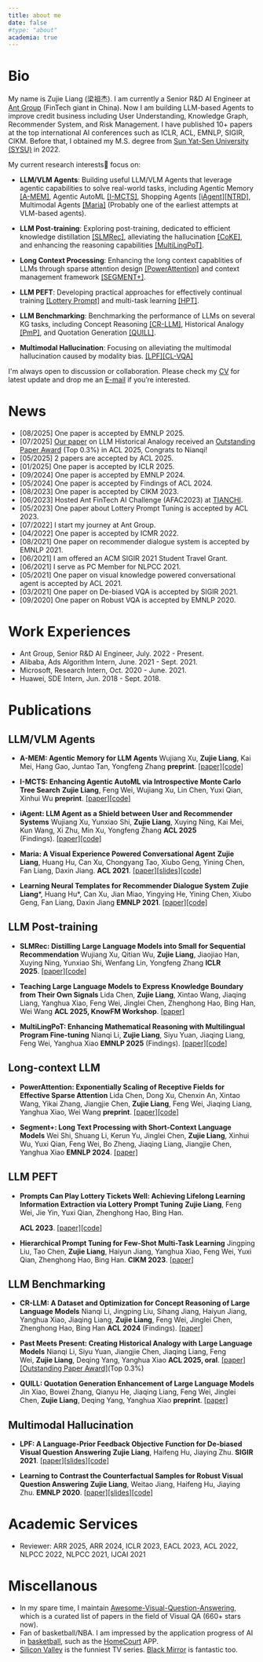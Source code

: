 ```yaml
---
title: about me
date: false
#type: "about"
academia: true
---
```




# Bio #

My name is Zujie Liang (梁祖杰). I am currently a Senior R&D AI Engineer at [Ant Group](https://www.antgroup.com/en) (FinTech giant in China). Now I am building LLM-based Agents to improve credit business including User Understanding, Knowledge Graph, Recommender System, and Risk Management. I have published 10+ papers at the top international AI conferences such as ICLR, ACL, EMNLP, SIGIR, CIKM. Before that, I obtained my M.S. degree from [Sun Yat-Sen University (SYSU)](https://www.sysu.edu.cn) in 2022.

My current research interests🔬 focus on:

- **LLM/VLM Agents**: Building useful LLM/VLM Agents that leverage agentic capabilities to solve real-world tasks, including Agentic Memory [[A-MEM]](https://arxiv.org/abs/2502.12110), Agentic AutoML [[I-MCTS]](https://arxiv.org/abs/2502.14693), Shopping Agents [[iAgent]](https://arxiv.org/abs/2502.14662)[[NTRD]](http://arxiv.org/abs/2109.12302), Multimodal Agents [[Maria]](https://arxiv.org/abs/2105.13073) (Probably one of the earliest attempts at VLM-based agents).

- **LLM Post-training**: Exploring post-training, dedicated to efficient knowledge distillation [[SLMRec]](https://arxiv.org/abs/2405.17890), alleviating the hallucination [[CoKE]](https://arxiv.org/abs/2406.10881), and enhancing the reasoning capabilities [[MultiLingPoT]](https://arxiv.org/abs/2412.12609).

- **Long Context Processing**: Enhancing the long context capablities of LLMs through sparse attention design [[PowerAttention]](https://arxiv.org/abs/2503.03588) and context management framework [[SEGMENT+]](https://arxiv.org/abs/2410.06519).

- **LLM PEFT**: Developing practical approaches for effectively continual training [[Lottery Prompt]](https://aclanthology.org/2023.acl-long.16.pdf) and multi-task learning [[HPT]](https://dl.acm.org/doi/10.1145/3583780.3614913).

- **LLM Benchmarking**: Benchmarking the performance of LLMs on several KG tasks, including Concept Reasoning [[CR-LLM]](https://aclanthology.org/2024.findings-acl.815.pdf), Historical Analogy [[PmP]](https://arxiv.org/abs/2409.14820), and Quotation Generation [[QUILL]](https://arxiv.org/abs/2411.03675).

- **Multimodal Hallucination**: Focusing on alleviating the multimodal hallucination caused by modality bias. [[LPF]](https://arxiv.org/abs/2105.14300)[[CL-VQA]](https://www.aclweb.org/anthology/2020.emnlp-main.265.pdf)


I'm always open to discussion or collaboration. Please check my <a href="attaches/Zujie_Liang_CV.pdf" target="_blank">CV</a> for latest update and drop me an [E-mail](mailto:jokieleung@outlook.com) if you’re interested.


# News #

- [08/2025] One paper is accepted by EMNLP 2025.
- [07/2025] [Our paper](https://arxiv.org/abs/2409.14820) on LLM Historical Analogy received an [Outstanding Paper Award](https://2025.aclweb.org/program/awards/) (Top 0.3%) in ACL 2025, Congrats to Nianqi!
- [05/2025] 2 papers are accepted by ACL 2025.
- [01/2025] One paper is accepted by ICLR 2025.
- [09/2024] One paper is accepted by EMNLP 2024.
- [05/2024] One paper is accepted by Findings of ACL 2024.
- [08/2023] One paper is accepted by CIKM 2023.
- [06/2023] Hosted Ant FinTech AI Challenge (AFAC2023) at [TIANCHI](https://tianchi.aliyun.com/competition/entrance/532088/introduction).
- [05/2023] One paper about Lottery Prompt Tuning is accepted by ACL 2023.
- [07/2022] I start my journey at Ant Group.
- [04/2022] One paper is accepted by ICMR 2022.
- [08/2021] One paper on recommender dialogue system is accepted by EMNLP 2021.
- [06/2021] I am offered an ACM SIGIR 2021 Student Travel Grant.
- [06/2021] I serve as PC Member for NLPCC 2021.
- [05/2021] One paper on visual knowledge powered conversational agent is accepted by ACL 2021.
- [03/2021] One paper on De-biased VQA is accepted by SIGIR 2021.
- [09/2020] One paper on Robust VQA is accepted by EMNLP 2020.



# Work Experiences #

- Ant Group,
  Senior R&D AI Engineer, July. 2022 - Present. 
- Alibaba,
  Ads Algorithm Intern, June. 2021 - Sept. 2021.   
- Microsoft,
  Research Intern, Oct. 2020 - June. 2021. 
- Huawei,
  SDE Intern, Jun. 2018 - Sept. 2018. 


# Publications #

## LLM/VLM Agents

- **A-MEM: Agentic Memory for LLM Agents**
    Wujiang Xu, **Zujie Liang**, Kai Mei, Hang Gao, Juntao Tan, Yongfeng Zhang
    **preprint**. [[paper]](https://arxiv.org/abs/2502.12110)[[code]](https://github.com/WujiangXu/A-mem)

- **I-MCTS: Enhancing Agentic AutoML via Introspective Monte Carlo Tree Search**
    **Zujie Liang**, Feng Wei, Wujiang Xu, Lin Chen, Yuxi Qian, Xinhui Wu
    **preprint**. [[paper]](https://arxiv.org/abs/2502.14693)[[code]](https://github.com/jokieleung/I-MCTS)

- **iAgent: LLM Agent as a Shield between User and Recommender Systems**
    Wujiang Xu, Yunxiao Shi, **Zujie Liang**, Xuying Ning, Kai Mei, Kun Wang, Xi Zhu, Min Xu, Yongfeng Zhang
    **ACL 2025** (Findings). [[paper]](https://arxiv.org/abs/2502.14662)[[code]](https://github.com/WujiangXu/iAgent)
    
- **Maria: A Visual Experience Powered Conversational Agent**
    **Zujie Liang**, Huang Hu, Can Xu, Chongyang Tao, Xiubo Geng, Yining Chen, Fan Liang, Daxin Jiang.
    **ACL 2021**. [[paper]](https://arxiv.org/abs/2105.13073)[[slides]](https://jokieleung.github.io/attaches/ACL-2021-slides.pdf)[[code]](https://github.com/jokieleung/Maria)

- **Learning Neural Templates for Recommender Dialogue System**
    **Zujie Liang***, Huang Hu*, Can Xu, Jian Miao, Yingying He, Yining Chen, Xiubo Geng, Fan Liang, Daxin Jiang
    **EMNLP 2021**. [[paper]](http://arxiv.org/abs/2109.12302)[[code]](https://github.com/jokieleung/NTRD)


## LLM Post-training

- **SLMRec: Distilling Large Language Models into Small for Sequential Recommendation**
    Wujiang Xu, Qitian Wu, **Zujie Liang**, Jiaojiao Han, Xuying Ning, Yunxiao Shi, Wenfang Lin, Yongfeng Zhang
    **ICLR 2025**. [[paper]](https://arxiv.org/abs/2405.17890)[[code]](https://github.com/WujiangXu/SLMRec)

- **Teaching Large Language Models to Express Knowledge Boundary from Their Own Signals**
    Lida Chen, **Zujie Liang**, Xintao Wang, Jiaqing Liang, Yanghua Xiao, Feng Wei, Jinglei Chen, Zhenghong Hao, Bing Han, Wei Wang
    **ACL 2025, KnowFM Workshop**. [[paper]](https://arxiv.org/abs/2406.10881)
    
- **MultiLingPoT: Enhancing Mathematical Reasoning with Multilingual Program Fine-tuning**
    Nianqi Li, **Zujie Liang**, Siyu Yuan, Jiaqing Liang, Feng Wei, Yanghua Xiao
    **EMNLP 2025** (Findings). [[paper]](https://arxiv.org/abs/2412.12609)[[code]](https://github.com/jokieleung/MultiLingPoT)

    
## Long-context LLM

- **PowerAttention: Exponentially Scaling of Receptive Fields for Effective Sparse Attention**
    Lida Chen, Dong Xu, Chenxin An, Xintao Wang, Yikai Zhang, Jiangjie Chen, **Zujie Liang**, Feng Wei, Jiaqing Liang, Yanghua Xiao, Wei Wang
    **preprint**. [[paper]](https://arxiv.org/pdf/2503.03588)[[code]](https://github.com/w568w/PowerAttention)
    
- **Segment+: Long Text Processing with Short-Context Language Models**
    Wei Shi, Shuang Li, Kerun Yu, Jinglei Chen, **Zujie Liang**, Xinhui Wu, Yuxi Qian, Feng Wei, Bo Zheng, Jiaqing Liang, Jiangjie Chen, Yanghua Xiao
    **EMNLP 2024**. [[paper]](https://arxiv.org/abs/2410.06519)


## LLM PEFT

- **Prompts Can Play Lottery Tickets Well: Achieving Lifelong Learning Information Extraction via Lottery Prompt Tuning**
    **Zujie Liang**, Feng Wei, Jie Yin, Yuxi Qian, Zhenghong Hao, Bing Han.
    
    **ACL 2023**. [[paper]](https://aclanthology.org/2023.acl-long.16.pdf)[[code]](https://github.com/jokieleung/Lottery_Prompt)
    
- **Hierarchical Prompt Tuning for Few-Shot Multi-Task Learning**
    Jingping Liu, Tao Chen, **Zujie Liang**, Haiyun Jiang, Yanghua Xiao, Feng Wei, Yuxi Qian, Zhenghong Hao, Bing Han.
    **CIKM 2023**. [[paper]](https://dl.acm.org/doi/10.1145/3583780.3614913)
    

## LLM Benchmarking

- **CR-LLM: A Dataset and Optimization for Concept Reasoning of Large Language Models**
    Nianqi Li, Jingping Liu, Sihang Jiang, Haiyun Jiang, Yanghua Xiao, Jiaqing Liang, **Zujie Liang**, Feng Wei, Jinglei Chen, Zhenghong Hao, Bing Han
    **ACL 2024** (Findings). [[paper]](https://aclanthology.org/2024.findings-acl.815.pdf)
    
- **Past Meets Present: Creating Historical Analogy with Large Language Models**
    Nianqi Li, Siyu Yuan, Jiangjie Chen, Jiaqing Liang, Feng Wei, **Zujie Liang**, Deqing Yang, Yanghua Xiao
    **ACL 2025, oral**. [[paper]](https://arxiv.org/abs/2409.14820)[[Outstanding Paper Award]](https://2025.aclweb.org/program/awards/)(Top 0.3%)
    
- **QUILL: Quotation Generation Enhancement of Large Language Models**
    Jin Xiao, Bowei Zhang, Qianyu He, Jiaqing Liang, Feng Wei, Jinglei Chen, **Zujie Liang**, Deqing Yang, Yanghua Xiao
    **preprint**. [[paper]](https://arxiv.org/abs/2411.03675)
    

## Multimodal Hallucination

- **LPF: A Language-Prior Feedback Objective Function for De-biased Visual Question Answering**
    **Zujie Liang**, Haifeng Hu, Jiaying Zhu.
    **SIGIR 2021**. [[paper]](https://arxiv.org/abs/2105.14300)[[slides]](https://jokieleung.github.io/attaches/LPF_SIGIR21_slides.pdf)[[code]](https://github.com/jokieleung/LPF-VQA)
    
- **Learning to Contrast the Counterfactual Samples for Robust Visual Question Answering**
    **Zujie Liang**, Weitao Jiang, Haifeng Hu, Jiaying Zhu.
    **EMNLP 2020**. [[paper]](https://www.aclweb.org/anthology/2020.emnlp-main.265.pdf)[[slides]](https://jokieleung.github.io/attaches/Learning_to_Contrast_EMNLP_2020_slides.pdf)[[code]](https://github.com/jokieleung/CL-VQA)


# Academic Services #

- Reviewer: ARR 2025, ARR 2024, ICLR 2023, EACL 2023, ACL 2022, NLPCC 2022, NLPCC 2021, IJCAI 2021



# Miscellanous #

- In my spare time, I maintain [Awesome-Visual-Question-Answering](https://github.com/jokieleung/awesome-visual-question-answering), which is a curated list of papers in the field of Visual QA (660+ stars now). 
- Fan of basketball/NBA. I am impressed by the application progress of AI in [basketball](https://becominghuman.ai/5-game-changing-computer-vision-applications-in-sports-5f02ec35529b), such as the [HomeCourt](https://www.homecourt.ai/) APP.
- [Silicon Valley](https://www.imdb.com/title/tt2575988/) is the funniest TV series. [Black Mirror](https://www.imdb.com/title/tt2085059/) is fantastic too.
